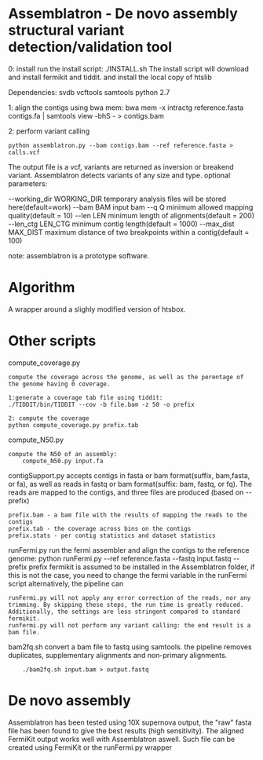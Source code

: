 # Assemblatron - De novo assembly structural variant detection/validation tool

0: install
run the install script:
./INSTALL.sh
The install script will download and install fermikit and tiddit. and install the local copy of htslib

Dependencies:
	svdb
	vcftools
	samtools
	python 2.7

1: align the contigs using bwa mem:
        bwa mem -x intractg  reference.fasta contigs.fa | samtools view -bhS - > contigs.bam

2: perform variant calling
        
    python assemblatron.py --bam contigs.bam --ref reference.fasta > calls.vcf

The output file is a vcf, variants are returned as inversion or breakend variant. Assemblatron detects variants of any size and type.
optional parameters:

  --working_dir WORKING_DIR temporary analysis files will be stored here(default=work)
  --bam BAM             input bam
  --q Q                 minimum allowed mapping quality(default = 10)
  --len LEN             minimum length of alignments(default = 200)
  --len_ctg LEN_CTG     minimum contig length(default = 1000)
  --max_dist MAX_DIST   maximum distance of two breakpoints within a contig(default = 100)
 
note: assemblatron is a prototype software.

# Algorithm

A wrapper around a slighly modified version of htsbox.

# Other scripts

compute_coverage.py
    
    compute the coverage across the genome, as well as the perentage of the genome having 0 coverage.

    1:generate a coverage tab file using tiddit:
	./TIDDIT/bin/TIDDIT --cov -b file.bam -z 50 -o prefix

    2: compute the coverage
	python compute_coverage.py prefix.tab

compute_N50.py
    
    compute the N50 of an assembly:
        compute_N50.py input.fa

contigSupport.py
	accepts contigs in fasta or bam format(suffix, bam,fasta, or fa), as well as reads in fastq or bam format(suffix: bam, fastq, or fq). The reads are mapped to the contigs, and three files are produced (based on --prefix)
	
	prefix.bam - a bam file with the results of mapping the reads to the contigs
	prefix.tab - the coverage across bins on the contigs
	prefix.stats - per contig statistics and dataset statistics


	
 
runFermi.py
    run the fermi assembler and align the contigs to the reference genome:
        python runFermi.py --ref reference.fasta --fastq input.fastq --prefix prefix
    fermikit is assumed to be installed in the Assemblatron folder, if this is not the case, you need to change the fermi variable in the runFermi script
    alternatively, the pipeline can

    runFermi.py will not apply any error correction of the reads, nor any trimming. By skipping these steps, the run time is greatly reduced. Additionally, the settings are less stringent compared to standard fermikit.
    runfermi.py will not perform any variant calling: the end result is a bam file.
 
bam2fq.sh
    convert a bam file to fastq using samtools. the pipeline removes duplicates, supplementary alignments and non-primary alignments.

        ./bam2fq.sh input.bam > output.fastq

    
# De novo assembly

Assemblatron has been tested using 10X supernova output, the "raw" fasta file has been found to give the best results (high sensitivity).
The aligned FermiKit  output works well with Assemblatron aswell. Such file can be created using FermiKit or the runFermi.py wrapper


